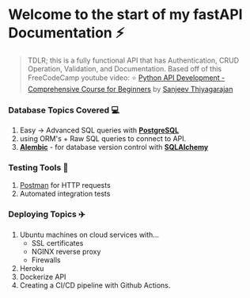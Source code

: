 # Welcome to the start of my fastAPI Documentation ⚡️

> TDLR; this is a fully functional API that has Authentication, CRUD Operation, Validation, and Documentation. Based off of this FreeCodeCamp youtube video: ⭐️ [Python API Development - Comprehensive Course for Beginners](https://www.youtube.com/watch?v=0sOvCWFmrtA&list=PLzK__islD6OumwAMr3U6u11dVLUG5z60h&index=5&t=692s) by [Sanjeev Thiyagarajan](https://www.youtube.com/channel/UC2sYgV-NV6S5_-pqLGChoNQ)

### Database Topics Covered 💻

1. Easy &#8594; Advanced SQL queries with [**PostgreSQL**](https://www.postgresql.org)
2. using ORM's + Raw SQL queries to connect to API.
3. [**Alembic**](https://alembic.sqlalchemy.org/en/latest/) - for database version control with [**SQLAlchemy**](https://www.sqlalchemy.org/) 

### Testing Tools 🧪

1. [Postman](https://www.postman.com) for HTTP requests
2. Automated integration tests

### Deploying Topics ✈️

1. Ubuntu machines on cloud services with...
    - SSL certificates
    - NGINX reverse proxy
    - Firewalls
2. Heroku 
3. Dockerize API
4. Creating a CI/CD pipeline with Github Actions.

